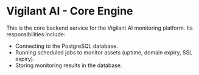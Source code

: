 # Vigilant AI - Core Engine

This is the core backend service for the Vigilant AI monitoring platform. Its responsibilities include:

-   Connecting to the PostgreSQL database.
-   Running scheduled jobs to monitor assets (uptime, domain expiry, SSL expiry).
-   Storing monitoring results in the database.
